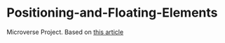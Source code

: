 # Positioning-and-Floating-Elements
Microverse Project. Based on [this article](https://www.nytimes.com/2014/03/18/science/space/detection-of-waves-in-space-buttresses-landmark-theory-of-big-bang.html)
